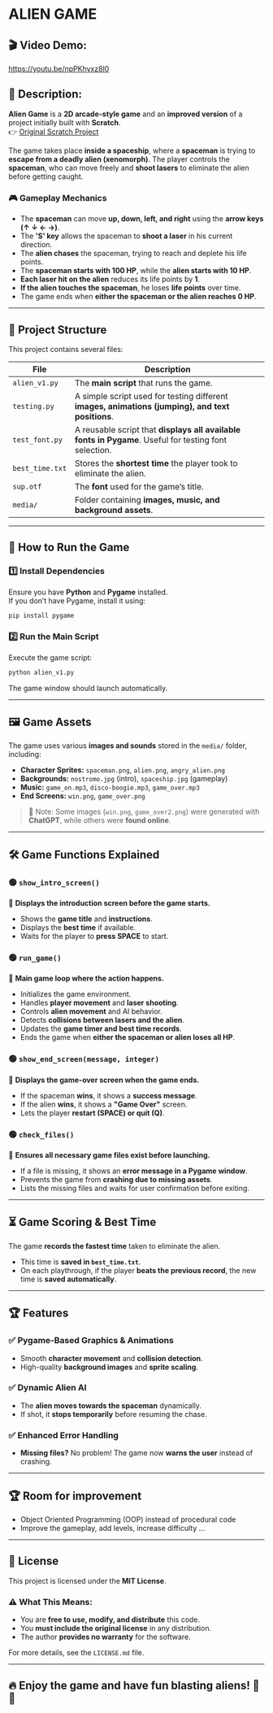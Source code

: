 # **ALIEN GAME**

## 🎬 Video Demo:  
<URL HERE> https://youtu.be/npPKhyxz8l0

## 📖 Description:

**Alien Game** is a **2D arcade-style game** and an **improved version** of a project initially built with **Scratch**.  
👉 [Original Scratch Project](https://scratch.mit.edu/projects/1065060280)

The game takes place **inside a spaceship**, where a **spaceman** is trying to **escape from a deadly alien (xenomorph)**. The player controls the **spaceman**, who can move freely and **shoot lasers** to eliminate the alien before getting caught.  

### 🎮 **Gameplay Mechanics**
- The **spaceman** can move **up, down, left, and right** using the **arrow keys (↑ ↓ ← →)**.
- The **'S' key** allows the spaceman to **shoot a laser** in his current direction.
- The **alien chases** the spaceman, trying to reach and deplete his life points.
- The **spaceman starts with 100 HP**, while the **alien starts with 10 HP**.
- **Each laser hit on the alien** reduces its life points by **1**.
- **If the alien touches the spaceman**, he loses **life points** over time.
- The game ends when **either the spaceman or the alien reaches 0 HP**.

---

## 📁 **Project Structure**
This project contains several files:

| File | Description |
|------|------------|
| `alien_v1.py` | The **main script** that runs the game. |
| `testing.py` | A simple script used for testing different **images, animations (jumping), and text positions**. |
| `test_font.py` | A reusable script that **displays all available fonts in Pygame**. Useful for testing font selection. |
| `best_time.txt` | Stores the **shortest time** the player took to eliminate the alien. |
| `sup.otf` | The **font** used for the game’s title. |
| `media/` | Folder containing **images, music, and background assets**.|

---

## 🚀 **How to Run the Game**
### **1️⃣ Install Dependencies**
Ensure you have **Python** and **Pygame** installed.  
If you don’t have Pygame, install it using:

```sh
pip install pygame
```

### **2️⃣ Run the Main Script**
Execute the game script:

```sh
python alien_v1.py
```

The game window should launch automatically.

---

## 🖼️ **Game Assets**
The game uses various **images and sounds** stored in the `media/` folder, including:
- **Character Sprites:** `spaceman.png`, `alien.png`, `angry_alien.png`
- **Backgrounds:** `nostromo.jpg` (intro), `spaceship.jpg` (gameplay)
- **Music:** `game_on.mp3`, `disco-boogie.mp3`, `game_over.mp3`
- **End Screens:** `win.png`, `game_over.png`

> 📝 Note: Some images (`win.png`, `game_over2.png`) were generated with **ChatGPT**, while others were **found online**.

---

## 🛠️ **Game Functions Explained**
### **🟢 `show_intro_screen()`**
📌 **Displays the introduction screen before the game starts.**  
- Shows the **game title** and **instructions**.
- Displays the **best time** if available.
- Waits for the player to **press SPACE** to start.

### **🟢 `run_game()`**
📌 **Main game loop where the action happens.**  
- Initializes the game environment.
- Handles **player movement** and **laser shooting**.
- Controls **alien movement** and AI behavior.
- Detects **collisions between lasers and the alien**.
- Updates the **game timer and best time records**.
- Ends the game when **either the spaceman or alien loses all HP**.

### **🟢 `show_end_screen(message, integer)`**
📌 **Displays the game-over screen when the game ends.**  
- If the spaceman **wins**, it shows a **success message**.
- If the alien **wins**, it shows a **"Game Over"** screen.
- Lets the player **restart (SPACE) or quit (Q)**.

### **🟢 `check_files()`**
📌 **Ensures all necessary game files exist before launching.**  
- If a file is missing, it shows an **error message in a Pygame window**.
- Prevents the game from **crashing due to missing assets**.
- Lists the missing files and waits for user confirmation before exiting.

---

## ⏳ **Game Scoring & Best Time**
The game **records the fastest time** taken to eliminate the alien.  
- This time is **saved in `best_time.txt`**.
- On each playthrough, if the player **beats the previous record**, the new time is **saved automatically**.

---

## 🏆 **Features**
### ✅ **Pygame-Based Graphics & Animations**
- Smooth **character movement** and **collision detection**.
- High-quality **background images** and **sprite scaling**.

### ✅ **Dynamic Alien AI**
- The **alien moves towards the spaceman** dynamically.
- If shot, it **stops temporarily** before resuming the chase.

### ✅ **Enhanced Error Handling**
- **Missing files?** No problem! The game now **warns the user** instead of crashing.

---

## 🏆 **Room for improvement**
- Object Oriented Programming (OOP) instead of procedural code
- Improve the gameplay, add levels, increase difficulty ... 

---

## 📜 **License**
This project is licensed under the **MIT License**. 

### ⚠️ What This Means:
- You are **free to use, modify, and distribute** this code.
- You **must include the original license** in any distribution.
- The author **provides no warranty** for the software.

For more details, see the `LICENSE.md` file.

---

## 🔥 **Enjoy the game and have fun blasting aliens!** 👾💥
